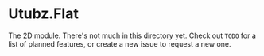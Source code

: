 # Utubz.Flat
The 2D module. There's not much in this directory yet. Check out `TODO` for a list of planned features, or create a new issue to request a new one.